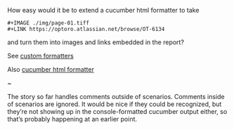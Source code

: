 How easy would it be to extend a cucumber html formatter to take

    #+IMAGE ./img/page-01.tiff
    #+LINK https://optoro.atlassian.net/browse/OT-6134

and turn them into images and links embedded in the report?

See [custom formatters](https://github.com/cucumber/cucumber/wiki/Custom-Formatters)

Also [cucumber html formatter](https://github.com/cucumber/cucumber/blob/master/lib/cucumber/formatter/html.rb)

~

The story so far handles comments outside of scenarios.  Comments inside of
scenarios are ignored.  It would be nice if they could be recognized, but
they’re not showing up in the console-formatted cucumber output either, so
that’s probably happening at an earlier point.
